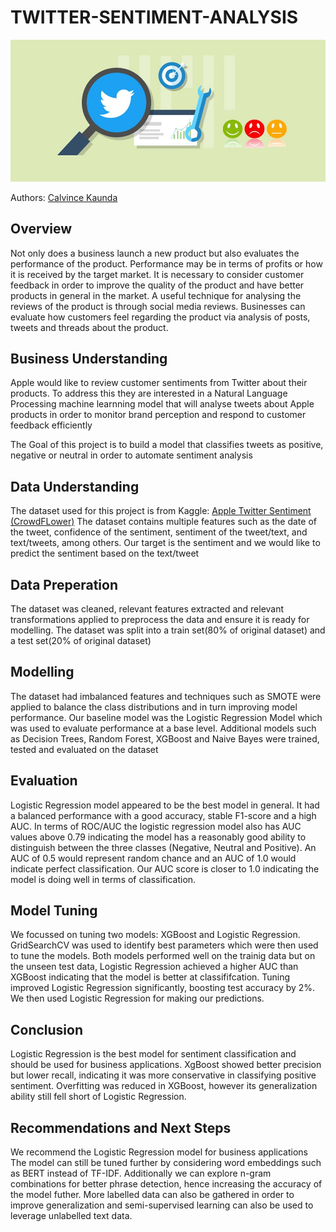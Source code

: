 # TWITTER-SENTIMENT-ANALYSIS

![Banner](image1.jpeg)



Authors: 
  [Calvince Kaunda](https://github.com/CalvinceKaunda)

 
## Overview
Not only does a business launch a new product but also evaluates the performance of the  product. Performance may be in terms of profits or how it is received by the target market. It is necessary to consider customer feedback in order to improve the quality of the product and have better products in general in the market. A useful technique for analysing the reviews of the product is through social media reviews. Businesses can evaluate how customers feel regarding the product via analysis of posts, tweets and threads about the product.

## Business Understanding
Apple would like to review customer sentiments from Twitter about their products. To address this they are interested in a Natural Language Processing machine learnning model that will analyse tweets about Apple products in order to monitor brand perception and respond to customer feedback efficiently

The Goal of this project is to build a model that classifies tweets as positive, negative or neutral in order to automate sentiment analysis

## Data Understanding
The dataset used for this project is from Kaggle: [Apple Twitter Sentiment (CrowdFLower)](https://www.kaggle.com/datasets/slythe/apple-twitter-sentiment-crowdflower)
The dataset contains multiple features such as the date of the tweet, confidence of the sentiment, sentiment of the tweet/text, and text/tweets, among others. Our target is the sentiment and we would like to predict the sentiment based on the text/tweet 

## Data Preperation
The dataset was cleaned, relevant features extracted and relevant transformations applied to preprocess the data and ensure it is ready for modelling.
The dataset was split into a train set(80% of original dataset) and a test set(20% of original dataset)

## Modelling
The dataset had imbalanced features and techniques such as SMOTE were applied to balance the class distributions and in turn improving model performance.
Our baseline model was the Logistic Regression Model which was used to evaluate performance at a base level. Additional models such as Decision Trees, Random Forest, XGBoost and Naive Bayes were trained, tested and evaluated on the dataset

## Evaluation 
Logistic Regression model appeared to be the best model in general. It had a balanced performance with a good accuracy, stable F1-score and a high AUC.
In terms of ROC/AUC the logistic regression model also has AUC values above 0.79 indicating the model has a reasonably good ability to distinguish between the three classes (Negative, Neutral and Positive). An AUC of 0.5 would represent random chance and an AUC of 1.0 would indicate perfect classification. Our AUC score is closer to 1.0 indicating the model is doing well in terms of classification.

## Model Tuning
We focussed on tuning two models: XGBoost and Logistic Regression.
GridSearchCV was used to identify best parameters which were then used to tune the models.
Both models performed well on the trainig data but on the unseen test data, Logistic Regression achieved a higher AUC than XGBoost indicating that the model is better at classififcation.
Tuning improved Logistic Regression significantly, boosting test accuracy by 2%.
We then used Logistic Regression for making our predictions.

## Conclusion
Logistic Regression is the best model for sentiment classification and should be used for business applications.
XgBoost showed better precision but lower recall, indicating it was more conservative in classifying positive sentiment.
Overfitting was reduced in XGBoost, however its generalization ability still fell short of Logistic Regression.

## Recommendations and Next Steps
We recommend the Logistic Regression model for business applications 
The model can still be tuned further by considering word embeddings such as BERT instead of TF-IDF. Additionally we can explore n-gram combinations for better phrase detection, hence increasing the accuracy of the model futher.
More labelled data can also be gathered in order to improve generalization and semi-supervised learning can also be used to leverage unlabelled text data.
